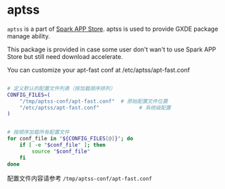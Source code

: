 # aptss

`aptss` is a part of [Spark APP Store](https://gitee.com/spark-store-project/spark-store). aptss is used to provide GXDE package manage ability.

This package is provided in case some user don't wan't to use Spark APP Store but still need download accelerate. 

You can customize your apt-fast conf at /etc/aptss/apt-fast.conf

```bash

# 定义默认的配置文件列表（按加载顺序排列）
CONFIG_FILES=(
    "/tmp/aptss-conf/apt-fast.conf"  # 原始配置文件位置
    "/etc/aptss/apt-fast.conf"             # 系统级配置
)


# 按顺序加载所有配置文件
for conf_file in "${CONFIG_FILES[@]}"; do
    if [ -e "$conf_file" ]; then
        source "$conf_file"
    fi
done


```

配置文件内容请参考 `/tmp/aptss-conf/apt-fast.conf`
